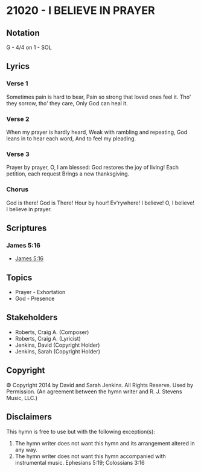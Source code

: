 # 21020 - I BELIEVE IN PRAYER

## Notation

G - 4/4 on 1 - SOL

## Lyrics

### Verse 1

Sometimes pain is hard to bear, Pain so strong that loved ones feel it. Tho' they sorrow, tho' they care, Only God can heal it.

### Verse 2

When my prayer is hardly heard, Weak with rambling and repeating, God leans in to hear each word, And to feel my pleading.

### Verse 3

Prayer by prayer, O, I am blessed: God restores the joy of living! Each petition, each request Brings a new thanksgiving.

### Chorus

God is there! God is There! Hour by hour! Ev'rywhere! I believe! O, I believe! I believe in prayer.


## Scriptures

### James 5:16

- [James 5:16](https://www.biblegateway.com/passage/?search=James%205%3A16)


## Topics

- Prayer - Exhortation
- God - Presence

## Stakeholders

- Roberts, Craig A. (Composer)
- Roberts, Craig A. (Lyricist)
- Jenkins, David (Copyright Holder)
- Jenkins, Sarah (Copyright Holder)

## Copyright

© Copyright 2014 by David and Sarah Jenkins. All Rights Reserve. Used by Permission.
(An agreement between the hymn writer and R. J. Stevens Music, LLC.)

## Disclaimers

This hymn is free to use but with the following exception(s):
1. The hymn writer does not want this hymn and its arrangement altered in any way.
2. The hymn writer does not want this hymn accompanied with instrumental music.
Ephesians 5:19; Colossians 3:16

